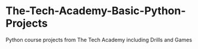 # The-Tech-Academy-Basic-Python-Projects
Python course projects from The Tech Academy including Drills and Games
